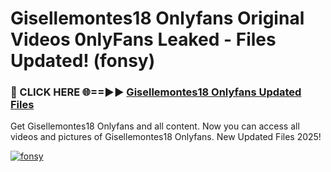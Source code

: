 # Gisellemontes18 Onlyfans Original Videos 0nlyFans Leaked - Files Updated! (fonsy)

<h3>🔴 CLICK HERE 🌐==►► <a href="https://tinyurl.com/ehrbuxhb" rel="nofollow">Gisellemontes18 Onlyfans Updated Files</a></h3>

Get Gisellemontes18 Onlyfans and all content. Now you can access all videos and pictures of Gisellemontes18 Onlyfans. New Updated Files 2025!

[![fonsy](https://i.imgur.com/lVYEuWS.gif)](https://tinyurl.com/ehrbuxhb)

